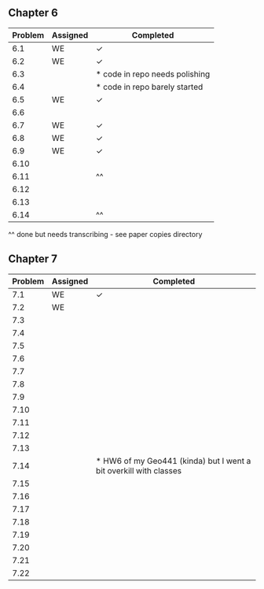 ## Chapter 6      
| Problem | Assigned | Completed |
|---------|----------|-----------|
| 6.1     | WE       | ✓         |
| 6.2     | WE       | ✓         |
| 6.3     |          | * code in repo needs polishing         |
| 6.4     |          | * code in repo barely started 
| 6.5     | WE       | ✓         |
| 6.6     |          |           |
| 6.7     | WE       | ✓         |
| 6.8     | WE       | ✓         |
| 6.9     | WE       | ✓         |
| 6.10     |          |           |
| 6.11     |          |^^         |
| 6.12     |          |           |
| 6.13     |          |           |
| 6.14     |          | ^^        |

^^ done but needs transcribing - see paper copies directory

## Chapter 7
| Problem | Assigned | Completed |
|---------|----------|-----------|
| 7.1     | WE       | ✓         |
| 7.2     | WE       |           |
| 7.3     |          |           |
| 7.4     |          |           |
| 7.5     |          |           |
| 7.6     |          |           |
| 7.7     |          |           |
| 7.8     |          |           |
| 7.9     |          |           |
| 7.10     |          |           |
| 7.11     |          |           |
| 7.12     |          |           |
| 7.13     |          |           |
| 7.14     |          | * HW6 of my Geo441 (kinda) but I went a bit overkill with classes  |
| 7.15     |          |           |
| 7.16     |          |           |
| 7.17     |          |           |
| 7.18     |          |           |
| 7.19     |          |           |
| 7.20     |          |           |
| 7.21     |          |           |
| 7.22     |          |           |



